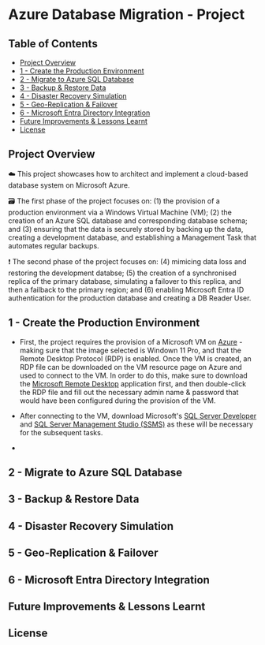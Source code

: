 # Azure Database Migration - Project

## Table of Contents
- [Project Overview](#project-overview)
- [1 - Create the Production Environment](#1---create-the-production-environment)
- [2 - Migrate to Azure SQL Database](#2---migrate-to-azure-sql-database)
- [3 - Backup & Restore Data](#3---backup--restore-data)
- [4 - Disaster Recovery Simulation](#4---disaster-recovery-simulation)
- [5 - Geo-Replication & Failover](#5---geo-replication--failover)
- [6 - Microsoft Entra Directory Integration](#6---microsoft-entra-directory-integration)
- [Future Improvements & Lessons Learnt](#future-improvements--lessons-learnt)
- [License](#license)

## Project Overview
:cloud: This project showcases how to architect and implement a cloud-based database system on Microsoft Azure.

:card_file_box: The first phase of the project focuses on: (1) the provision of a production environment via a Windows Virtual Machine (VM); (2) the creation of an Azure SQL database and corresponding database schema; and (3) ensuring that the data is securely stored by backing up the data, creating a development database, and establishing a Management Task that automates regular backups.

:exclamation: The second phase of the project focuses on: (4) mimicing data loss and restoring the development databse; (5) the creation of a synchronised replica of the primary database, simulating a failover to this replica, and then a failback to the primary region; and (6) enabling Microsoft Entra ID authentication for the production database and creating a DB Reader User.

## 1 - Create the Production Environment
- First, the project requires the provision of a Microsoft VM on [Azure](https://portal.azure.com/) - making sure that the image selected is Windown 11 Pro, and that the Remote Desktop Protocol (RDP) is enabled. Once the VM is created, an RDP file can be downloaded on the VM resource page on Azure and used to connect to the VM. In order to do this, make sure to download the [Microsoft Remote Desktop](https://apps.microsoft.com/detail/9wzdncrfj3ps?hl=en-US&gl=US) application first, and then double-click the RDP file and fill out the necessary admin name & password that would have been configured during the provision of the VM.
  
- After connecting to the VM, download Microsoft's [SQL Server Developer](https://www.microsoft.com/en-us/sql-server/sql-server-downloads) and [SQL Server Management Studio (SSMS)](https://learn.microsoft.com/en-us/sql/ssms/download-sql-server-management-studio-ssms?view=sql-server-ver16) as these will be necessary for the subsequent tasks.

- 



## 2 - Migrate to Azure SQL Database

## 3 - Backup & Restore Data

## 4 - Disaster Recovery Simulation

## 5 - Geo-Replication & Failover

## 6 - Microsoft Entra Directory Integration

## Future Improvements & Lessons Learnt

## License

